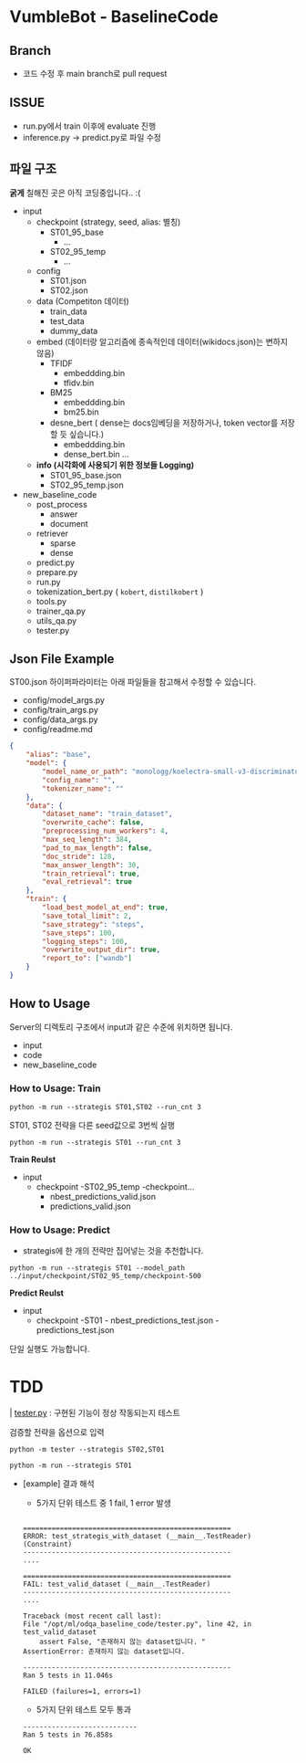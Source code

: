 # VumbleBot - BaselineCode

## Branch 

- 코드 수정 후 main branch로 pull request

## ISSUE

- run.py에서 train 이후에 evaluate 진행
- inference.py -> predict.py로 파일 수정

## 파일 구조

**굵게** 칠해진 곳은 아직 코딩중입니다.. :(

- input
    - checkpoint (strategy, seed, alias: 별칭)
        - ST01_95_base
            - ...
        - ST02_95_temp
            - ...
    - config
        - ST01.json
        - ST02.json
    - data (Competiton 데이터)
        - train_data
        - test_data
        - dummy_data
    - embed (데이터랑 알고리즘에 종속적인데 데이터(wikidocs.json)는 변하지 않음)
        - TFIDF
            - embeddding.bin
            - tfidv.bin
        - BM25
            - embeddding.bin
            - bm25.bin
        - desne_bert ( dense는 docs임베딩을 저장하거나, token vector를 저장할 듯 싶습니다.)
            - embeddding.bin
            - dense_bert.bin
        ...
    - **info (시각화에 사용되기 위한 정보들 Logging)**
        - ST01_95_base.json
        - ST02_95_temp.json
- new_baseline_code
    - post_process
        - answer
        - document
    - retriever
        - sparse
        - dense
    - predict.py
    - prepare.py 
    - run.py 
    - tokenization_bert.py ( `kobert`, `distilkobert` )
    - tools.py
    - trainer_qa.py
    - utils_qa.py
    - tester.py


## Json File Example

ST00.json 하이퍼파라미터는 아래 파일들을 참고해서 수정할 수 있습니다.

- config/model_args.py
- config/train_args.py
- config/data_args.py
- config/readme.md

```json
{
    "alias": "base",
    "model": {
        "model_name_or_path": "monologg/koelectra-small-v3-discriminator",
        "config_name": "",
        "tokenizer_name": ""
    },
    "data": {
        "dataset_name": "train_dataset",
        "overwrite_cache": false,
        "preprocessing_num_workers": 4,
        "max_seq_length": 384,
        "pad_to_max_length": false,
        "doc_stride": 128,
        "max_answer_length": 30,
        "train_retrieval": true,
        "eval_retrieval": true
    },
    "train": {
        "load_best_model_at_end": true,
        "save_total_limit": 2,
        "save_strategy": "steps",
        "save_steps": 100,
        "logging_steps": 100,
        "overwrite_output_dir": true,
        "report_to": ["wandb"]
    }
}
```

## How to Usage

Server의 디렉토리 구조에서 input과 같은 수준에 위치하면 됩니다.

- input
- code
- new_baseline_code

### How to Usage: Train

```
python -m run --strategis ST01,ST02 --run_cnt 3
```

ST01, ST02 전략을 다른 seed값으로 3번씩 실행

```
python -m run --strategis ST01 --run_cnt 3
```

**Train Reulst**

- input
    - checkpoint
        -ST02_95_temp
            -checkpoint...
        - nbest_predictions_valid.json
        - predictions_valid.json

### How to Usage: Predict

- strategis에 한 개의 전략만 집어넣는 것을 추천합니다.

```
python -m run --strategis ST01 --model_path ../input/checkpoint/ST02_95_temp/checkpoint-500
```

**Predict Reulst**

- input
    - checkpoint
        -ST01
            - nbest_predictions_test.json
            - predictions_test.json


단일 실행도 가능합니다.

# TDD
| [tester.py](./tester.py) : 구현된 기능이 정상 작동되는지 테스트     

검증할 전략을 옵션으로 입력

```
python -m tester --strategis ST02,ST01
```

```
python -m run --strategis ST01
```

- [example] 결과 해석
 
    - 5가지 단위 테스트 중 1 fail, 1 error 발생     
    ```

    ===================================================
    ERROR: test_strategis_with_dataset (__main__.TestReader)
    (Constraint)
    ---------------------------------------------------
    .... 

    ===================================================
    FAIL: test_valid_dataset (__main__.TestReader)
    ---------------------------------------------------
    ....

    Traceback (most recent call last):
    File "/opt/ml/odqa_baseline_code/tester.py", line 42, in test_valid_dataset
        assert False, "존재하지 않는 dataset입니다. "
    AssertionError: 존재하지 않는 dataset입니다. 

    ---------------------------------------------------
    Ran 5 tests in 11.046s

    FAILED (failures=1, errors=1)
    ```
    - 5가지 단위 테스트 모두 통과 
    ```
    ----------------------------
    Ran 5 tests in 76.858s

    OK
    ```

